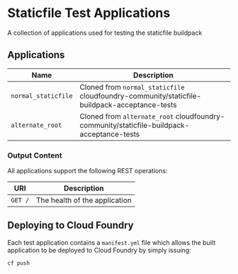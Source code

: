 # Staticfile Test Applications

A collection of applications used for testing the staticfile buildpack

## Applications

| Name | Description
| ---- | -----------
| `normal_staticfile` | Cloned from `normal_staticfile` cloudfoundry-community/staticfile-buildpack-acceptance-tests
| `alternate_root` | Cloned from `alternate_root` cloudfoundry-community/staticfile-buildpack-acceptance-tests

### Output Content

All applications support the following REST operations:

| URI | Description
| --- | -----------
| `GET /` | The health of the application

## Deploying to Cloud Foundry

Each test application contains a `manifest.yml` file which allows the built application to be deployed to Cloud Foundry by simply issuing:

```
cf push
```
